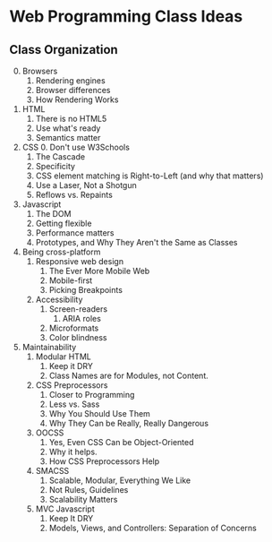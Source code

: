# Web Programming Class Ideas

## Class Organization

0. Browsers
	1. Rendering engines
	2. Browser differences
	3. How Rendering Works
1. HTML
	1. There is no HTML5
	2. Use what's ready
	3. Semantics matter
2. CSS
	0. Don't use W3Schools
	1. The Cascade
	2. Specificity
	3. CSS element matching is Right-to-Left (and why that matters)
	4. Use a Laser, Not a Shotgun
	5. Reflows vs. Repaints
3. Javascript
	1. The DOM
	2. Getting flexible
	3. Performance matters
	4. Prototypes, and Why They Aren't the Same as Classes
4. Being cross-platform
	1. Responsive web design
		1. The Ever More Mobile Web
		2. Mobile-first
		3. Picking Breakpoints
	2. Accessibility
		1. Screen-readers
			1. ARIA roles
		3. Microformats
		4. Color blindness
5. Maintainability
	1. Modular HTML
		1. Keep it DRY
		2. Class Names are for Modules, not Content.
	2. CSS Preprocessors
		1. Closer to Programming
		2. Less vs. Sass
		3. Why You Should Use Them
		4. Why They Can be Really, Really Dangerous
	3. OOCSS
		1. Yes, Even CSS Can be Object-Oriented
		2. Why it helps.
		3. How CSS Preprocessors Help
	4. SMACSS
		1. Scalable, Modular, Everything We Like
		2. Not Rules, Guidelines
		3. Scalability Matters
	5. MVC Javascript
		1. Keep It DRY
		2. Models, Views, and Controllers: Separation of Concerns
